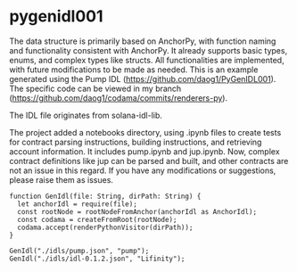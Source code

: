 # pygenidl001

The data structure is primarily based on AnchorPy, with function naming and functionality consistent with AnchorPy. It already supports basic types, enums, and complex types like structs. All functionalities are implemented, with future modifications to be made as needed. This is an example generated using the Pump IDL (https://github.com/daog1/PyGenIDL001). The specific code can be viewed in my branch (https://github.com/daog1/codama/commits/renderers-py).

The IDL file originates from solana-idl-lib.

The project added a notebooks directory, using .ipynb files to create tests for contract parsing instructions, building instructions, and retrieving account information. It includes pump.ipynb and jup.ipynb. Now, complex contract definitions like jup can be parsed and built, and other contracts are not an issue in this regard. If you have any modifications or suggestions, please raise them as issues.


```
function GenIdl(file: String, dirPath: String) {
  let anchorIdl = require(file);
  const rootNode = rootNodeFromAnchor(anchorIdl as AnchorIdl);
  const codama = createFromRoot(rootNode);
  codama.accept(renderPythonVisitor(dirPath));
}

GenIdl("./idls/pump.json", "pump");
GenIdl("./idls/idl-0.1.2.json", "Lifinity");
```
